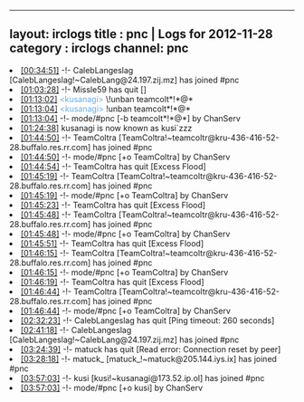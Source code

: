 
---
layout: irclogs
title : pnc | Logs for 2012-11-28
category : irclogs
channel: pnc
---
<li class="logitem"><a href="#00:34:51" name="00:34:51" class="time">[00:34:51]</a> -!- <span class="join">CalebLangeslag</span> [CalebLangeslag!~CalebLang@24.197.zij.mz] has joined #pnc </li>
<li class="logitem"><a href="#01:03:28" name="01:03:28" class="time">[01:03:28]</a> -!- <span class="quit">Missle59</span> has quit [] </li>
<li class="logitem"><a href="#01:13:02" name="01:13:02" class="time">[01:13:02]</a> <span class="person" style="color:#6aace3">&lt;kusanagi&gt;</span> \!unban teamcolt*!*@* </li>
<li class="logitem"><a href="#01:13:04" name="01:13:04" class="time">[01:13:04]</a> <span class="person" style="color:#6aace3">&lt;kusanagi&gt;</span> !unban teamcolt*!*@* </li>
<li class="logitem"><a href="#01:13:04" name="01:13:04" class="time">[01:13:04]</a> -!- mode/<span class="mode">#pnc</span> [-b teamcolt*!*@*] by ChanServ </li>
<li class="logitem"><a href="#01:24:38" name="01:24:38" class="time">[01:24:38]</a> <span class="nick">kusanagi</span> is now known as <span class="nick">kusi`zzz</span> </li>
<li class="logitem"><a href="#01:44:50" name="01:44:50" class="time">[01:44:50]</a> -!- <span class="join">TeamColtra</span> [TeamColtra!~teamcoltr@kru-436-416-52-28.buffalo.res.rr.com] has joined #pnc </li>
<li class="logitem"><a href="#01:44:50" name="01:44:50" class="time">[01:44:50]</a> -!- mode/<span class="mode">#pnc</span> [+o TeamColtra] by ChanServ </li>
<li class="logitem"><a href="#01:44:54" name="01:44:54" class="time">[01:44:54]</a> -!- <span class="quit">TeamColtra</span> has quit [Excess Flood] </li>
<li class="logitem"><a href="#01:45:19" name="01:45:19" class="time">[01:45:19]</a> -!- <span class="join">TeamColtra</span> [TeamColtra!~teamcoltr@kru-436-416-52-28.buffalo.res.rr.com] has joined #pnc </li>
<li class="logitem"><a href="#01:45:19" name="01:45:19" class="time">[01:45:19]</a> -!- mode/<span class="mode">#pnc</span> [+o TeamColtra] by ChanServ </li>
<li class="logitem"><a href="#01:45:23" name="01:45:23" class="time">[01:45:23]</a> -!- <span class="quit">TeamColtra</span> has quit [Excess Flood] </li>
<li class="logitem"><a href="#01:45:48" name="01:45:48" class="time">[01:45:48]</a> -!- <span class="join">TeamColtra</span> [TeamColtra!~teamcoltr@kru-436-416-52-28.buffalo.res.rr.com] has joined #pnc </li>
<li class="logitem"><a href="#01:45:48" name="01:45:48" class="time">[01:45:48]</a> -!- mode/<span class="mode">#pnc</span> [+o TeamColtra] by ChanServ </li>
<li class="logitem"><a href="#01:45:51" name="01:45:51" class="time">[01:45:51]</a> -!- <span class="quit">TeamColtra</span> has quit [Excess Flood] </li>
<li class="logitem"><a href="#01:46:15" name="01:46:15" class="time">[01:46:15]</a> -!- <span class="join">TeamColtra</span> [TeamColtra!~teamcoltr@kru-436-416-52-28.buffalo.res.rr.com] has joined #pnc </li>
<li class="logitem"><a href="#01:46:15" name="01:46:15" class="time">[01:46:15]</a> -!- mode/<span class="mode">#pnc</span> [+o TeamColtra] by ChanServ </li>
<li class="logitem"><a href="#01:46:19" name="01:46:19" class="time">[01:46:19]</a> -!- <span class="quit">TeamColtra</span> has quit [Excess Flood] </li>
<li class="logitem"><a href="#01:46:44" name="01:46:44" class="time">[01:46:44]</a> -!- <span class="join">TeamColtra</span> [TeamColtra!~teamcoltr@kru-436-416-52-28.buffalo.res.rr.com] has joined #pnc </li>
<li class="logitem"><a href="#01:46:44" name="01:46:44" class="time">[01:46:44]</a> -!- mode/<span class="mode">#pnc</span> [+o TeamColtra] by ChanServ </li>
<li class="logitem"><a href="#02:32:23" name="02:32:23" class="time">[02:32:23]</a> -!- <span class="quit">CalebLangeslag</span> has quit [Ping timeout: 260 seconds] </li>
<li class="logitem"><a href="#02:41:18" name="02:41:18" class="time">[02:41:18]</a> -!- <span class="join">CalebLangeslag</span> [CalebLangeslag!~CalebLang@24.197.zij.mz] has joined #pnc </li>
<li class="logitem"><a href="#03:24:39" name="03:24:39" class="time">[03:24:39]</a> -!- <span class="quit">matuck</span> has quit [Read error: Connection reset by peer] </li>
<li class="logitem"><a href="#03:28:18" name="03:28:18" class="time">[03:28:18]</a> -!- <span class="join">matuck_</span> [matuck_!~matuck@205.144.iys.ix] has joined #pnc </li>
<li class="logitem"><a href="#03:57:03" name="03:57:03" class="time">[03:57:03]</a> -!- <span class="join">kusi</span> [kusi!~kusanagi@173.52.ip.ol] has joined #pnc </li>
<li class="logitem"><a href="#03:57:03" name="03:57:03" class="time">[03:57:03]</a> -!- mode/<span class="mode">#pnc</span> [+o kusi] by ChanServ </li>



